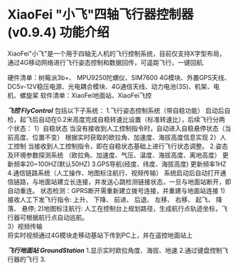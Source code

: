 # XiaoFei  "小飞"四轴飞行器控制器(v0.9.4) 功能介绍

XiaoFei"小飞"是一个用于四轴无人机的飞行控制系统，目前仅支持X字型布局，通过4G移动网络进行飞行姿态控制和数据回传，可遥距飞行，一键回航.

硬件清单：树莓派3b+、 MPU9250陀螺仪、SIM7600 4G模块、外置GPS天线、DC5v-12V稳压电源、光电耦合模块、4G通信天线、动力电池(3S)、机架、电机、螺旋桨
软件清单：XiaoFei地面站、XiaoFei飞控

*****************飞控 FlyControl*****************
包括以下子系统：
1.飞行姿态控制系统（带自稳功能）
       启动后自检，起飞后自动在0.2米高度完成自稳转速比设置（标准转速比），后续飞行分两个状态：
       1）自稳状态  当没有接收到人工控制指令时，自动进入自稳悬停状态（当前高度、位置不变）
           根据实时获取的欧拉角、加速度、海拔高度信息实现
       2）人工控制  当接收到人工控制指令，即在自稳状态基础上进行飞行状态调整。
2.姿态及环境参数探测系统 （欧拉角、加速度、气压、温度、海拔高度、离地高度）
        更新频率20~100HZ(默认50HZ)
3.GPS导航(经度、纬度、海拔高度)
        更新频率1HZ
4.通信链路系统（人工操作、地图标注航行、视频传输）
        系统启动后自动打开通信链路，与地面站建立长连接，并发送心跳检测链接状态，一旦与地面站断开，即自动重连。
        状态检测：GPRS断开需重新建立拨号连接，并重建与地面站连接
        1)接收人工下发飞行指令:
          上升、
          下降、 
          前进、
          后退、
          左移、
          右移、
          起飞、
          降落、
          悬停;
        2)地图标注航行:
            人工在控制台上规划路径，生成航行点轨迹坐标，飞行器可根据航行点自动巡航。     
        3）视频传输   
           将实时视频通过4G模块走移动基站下传到PC上，并在遥控地面站上

*****************飞行地面站  GroundStation*****************
1.显示实时欧拉角度、海拔、地速
2.通过键盘控制飞行器的飞行
3.
